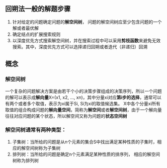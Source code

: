 ## 回朔法一般的解题步骤
1. 针对给定的问题确定问题的**解空间树**， 问题的解空间树应至少包含问题的一个解或者最优解
2. 确定结点的扩展搜索规则
3. 以深度优先方式搜索解空间树，并在搜索过程中可以采用**剪枝函数**来避免无效搜索。其中，深度优先方式可以选择递归回朔或者迭代（非递归）回溯

## 概念

### 解空间树
一个复杂的问题解决方案是由若干个小的决策步骤组成的决策序列，所以一个问题的解可以表示成**解向量**X=(x1, x2, ..., xn)，其中分量xi对应**第i步的选择**，通常可以有两个或者多个取值，表示为xi属于Si, Si为xi的取值候选集。
X中各个分量xi所有取值的组合构成问题的**解向量空间**，简称为**解空间**或者**解空间树**，由于一个解向量往往对应问题的某个状态，所以解空间又称为问题的**状态空间树**

### 解空间树通常有两种类型：
1. 子集树：当所给的问题是从n个元素的集合S中找出满足某种性质的子集时，相应的解空间树称为子集树
2. 排列树：当所给的问题是确定n个元素满足某种性质的排序列， 相应的解空间树称为排列树